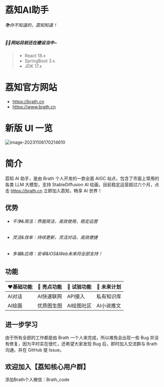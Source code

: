 # 荔知AI助手

###### 📚你不知道的，荔知知道！

##### 👩‍🎓网站目前还在建设当中~

> + React 18.x
> + SpringBoot 3.x
> + JDK 17.x



# 荔知官方网站

 - https://brath.cn 
 - https://www.brath.cn

# 新版 UI 一览

![image-20231106170214610](https://brath4.oss-cn-shenzhen.aliyuncs.com/picgo/image-20231106171454445.png)



# 简介		

荔知 AI 助手，是由 Brath 个人开发的一款全面 AIGC 站点，包含了市面上常用的各类 LLM 大模型，支持 StableDiffusion AI 绘画，目前稳定运营超过六个月，点击 https://brath.cn 立即加入荔知，畅享 AI 世界！



## 优势

- ###### 干净&简洁：界面简洁，高效使用，稳定运营

- ###### 灵活&效率：持续更新，灵活对话，高效便捷

- ###### 多端&应用：安卓&IOS&Web未来将全部支持！

  

## 功能

| ❤️基础功能 | 🌟 亮点功能 | 🧪 试验功能 | 🚀 未来计划 |
| --------- | ---------- | ---------- | ---------- |
| AI对话    | AI快速联网 | API接入    | 私有知识库 |
| AI绘画    | 优质图生图 | AI绘图社区 | AI小说推文 |



## 进一步学习

由于所有全部的工作都是由 Brath 一个人来完成，所以难免会出现一些 Bug 并没有修复，因为平时实在很忙，还希望大家发现 Bug 后，即时加入交流群与 Brath 沟通，并在 GitHub 提 Issue。

## 欢迎加入【荔知核心用户群】
						
添加Brath个人微信：Brath_code


